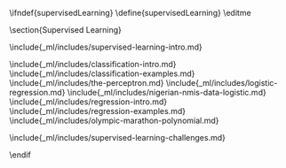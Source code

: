 \ifndef{supervisedLearning}
\define{supervisedLearning}
\editme

\section{Supervised Learning}

\include{_ml/includes/supervised-learning-intro.md}

\include{_ml/includes/classification-intro.md}
\include{_ml/includes/classification-examples.md}
\include{_ml/includes/the-perceptron.md}
\include{_ml/includes/logistic-regression.md}
\include{_ml/includes/nigerian-nmis-data-logistic.md}
\include{_ml/includes/regression-intro.md}
\include{_ml/includes/regression-examples.md}
\include{_ml/includes/olympic-marathon-polynomial.md}

\include{_ml/includes/supervised-learning-challenges.md}

\endif
